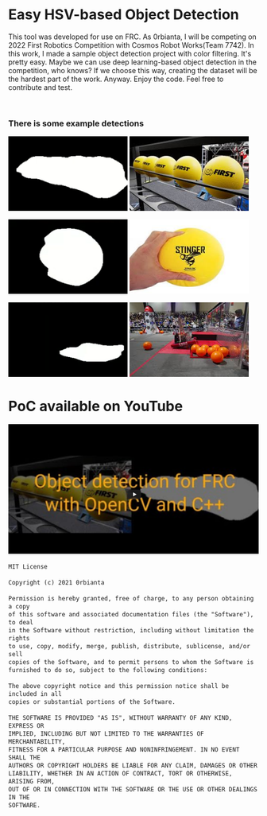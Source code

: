 # Easy HSV-based Object Detection

This tool was developed for use on FRC. As 0rbianta, I will be competing on 2022 First Robotics Competition with Cosmos Robot Works(Team 7742). In this work, I made a sample object detection project with color filtering. It's pretty easy. Maybe we can use deep learning-based object detection in the competition, who knows? If we choose this way, creating the dataset will be the hardest part of the work. Anyway. Enjoy the code. Feel free to contribute and test.

</br>

<h3> There is some example detections</h3>

<p float="left">
  <img src="readme_assets/d1.png" width="240" height="150" />
  <img src="readme_assets/o1.jpeg" width="240" height="150" /> 
</p>

<p float="left">
  <img src="readme_assets/d2.png" width="240" height="150" />
  <img src="readme_assets/o2.jpeg" width="240" height="150" /> 
</p>


<p float="left">
  <img src="readme_assets/d3.png" width="240" height="150" />
  <img src="readme_assets/o3.jpeg" width="240" height="150" /> 
</p>

# PoC available on YouTube

<a href="https://www.youtube.com/watch?v=N3qOBOLogfQ" target="_blank"><img src="readme_assets/yt.png" alt="FRC color filtering and object detection YouTube"></a>


    MIT License

    Copyright (c) 2021 0rbianta

    Permission is hereby granted, free of charge, to any person obtaining a copy
    of this software and associated documentation files (the "Software"), to deal
    in the Software without restriction, including without limitation the rights
    to use, copy, modify, merge, publish, distribute, sublicense, and/or sell
    copies of the Software, and to permit persons to whom the Software is
    furnished to do so, subject to the following conditions:

    The above copyright notice and this permission notice shall be included in all
    copies or substantial portions of the Software.

    THE SOFTWARE IS PROVIDED "AS IS", WITHOUT WARRANTY OF ANY KIND, EXPRESS OR
    IMPLIED, INCLUDING BUT NOT LIMITED TO THE WARRANTIES OF MERCHANTABILITY,
    FITNESS FOR A PARTICULAR PURPOSE AND NONINFRINGEMENT. IN NO EVENT SHALL THE
    AUTHORS OR COPYRIGHT HOLDERS BE LIABLE FOR ANY CLAIM, DAMAGES OR OTHER
    LIABILITY, WHETHER IN AN ACTION OF CONTRACT, TORT OR OTHERWISE, ARISING FROM,
    OUT OF OR IN CONNECTION WITH THE SOFTWARE OR THE USE OR OTHER DEALINGS IN THE
    SOFTWARE.
